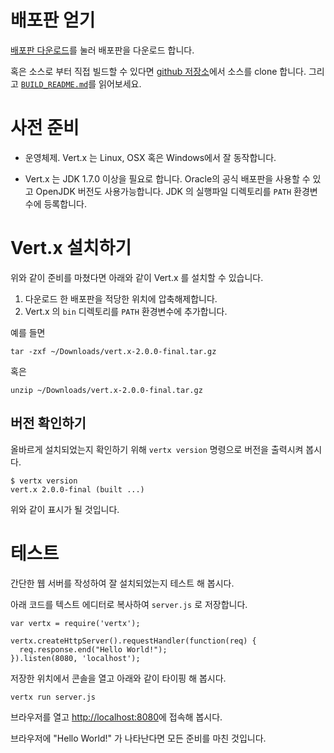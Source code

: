 <!--
This work is licensed under the Creative Commons Attribution-ShareAlike 3.0 Unported License.
To view a copy of this license, visit http://creativecommons.org/licenses/by-sa/3.0/ or send
a letter to Creative Commons, 444 Castro Street, Suite 900, Mountain View, California, 94041, USA.
-->

# 배포판 얻기

[배포판 다운로드](downloads.html)를 눌러 배포판을 다운로드 합니다.

혹은 소스로 부터 직접 빌드할 수 있다면 [github 저장소](https://github.com/vert-x/vert.x)에서 소스를 clone 합니다.
그리고 [`BUILD_README.md`](https://github.com/vert-x/vert.x/blob/master/BUILD_README.md)를 읽어보세요.

# 사전 준비

* 운영체제. Vert.x 는 Linux, OSX 혹은 Windows에서 잘 동작합니다.

* Vert.x 는 JDK 1.7.0 이상을 필요로 합니다. Oracle의 공식 배포판을 사용할 수 있고 OpenJDK 버전도 사용가능합니다. JDK 의 실행파일 디렉토리를 `PATH` 환경변수에 등록합니다.

# Vert.x 설치하기

위와 같이 준비를 마쳤다면 아래와 같이 Vert.x 를 설치할 수 있습니다.

1. 다운로드 한 배포판을 적당한 위치에 압축해제합니다.
2. Vert.x 의 `bin` 디렉토리를 `PATH` 환경변수에 추가합니다.

예를 들면

    tar -zxf ~/Downloads/vert.x-2.0.0-final.tar.gz

혹은

    unzip ~/Downloads/vert.x-2.0.0-final.tar.gz

## 버전 확인하기

올바르게 설치되었는지 확인하기 위해 `vertx version` 명령으로 버전을 출력시켜 봅시다.

    $ vertx version
    vert.x 2.0.0-final (built ...)

위와 같이 표시가 될 것입니다.

# 테스트

간단한 웹 서버를 작성하여 잘 설치되었는지 테스트 해 봅시다.

아래 코드를 텍스트 에디터로 복사하여 `server.js` 로 저장합니다.

    var vertx = require('vertx');

    vertx.createHttpServer().requestHandler(function(req) {
      req.response.end("Hello World!");
    }).listen(8080, 'localhost');

저장한 위치에서 콘솔을 열고 아래와 같이 타이핑 해 봅시다.

    vertx run server.js

브라우저를 열고 <a href="http://localhost:8080">http://localhost:8080</a>에 접속해 봅시다.

브라우저에 "Hello World!" 가 나타난다면 모든 준비를 마친 것입니다.

